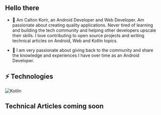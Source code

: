 ## Hello there

- 🤖 Am Calton Korir, an Android Developer and Web Developer. Am passionate about creating quality applications. Never tired of learning and building the tech community and helping other developers upscale their skills. I love contributing to open source projects and writing technical articles on Android, Web and Kotlin topics.

- 🚀 I am very passionate about giving back to the community and share the knowledge and experiences I have over time as an Android Developer.

## ⚡️ Technologies

![Kotlin](https://img.shields.io/badge/-Kotlin-430098?style=flat-square&logo=kotlin)

## Technical Articles coming soon
